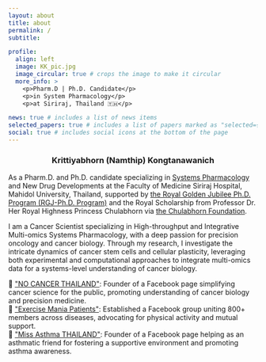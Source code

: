 ```yaml
---
layout: about
title: about
permalink: /
subtitle:

profile:
  align: left
  image: KK_pic.jpg
  image_circular: true # crops the image to make it circular
  more_info: >
    <p>Pharm.D | Ph.D. Candidate</p>
    <p>in System Pharmacology</p>
    <p>at Siriraj, Thailand 🇹🇭</p>

news: true # includes a list of news items
selected_papers: true # includes a list of papers marked as "selected={true}"
social: true # includes social icons at the bottom of the page
---
```

<center><h3>Krittiyabhorn (Namthip) Kongtanawanich</h3></center>

As a Pharm.D. and Ph.D. candidate specializing in [Systems Pharmacology](https://www.sisyspharm.org/) and New Drug Developments at the Faculty of Medicine Siriraj Hospital, Mahidol University, Thailand, supported by [the Royal Golden Jubilee Ph.D. Program (RGJ-Ph.D. Program)](https://rgj.trf.or.th/main/en/) and the Royal Scholarship from Professor Dr. Her Royal Highness Princess Chulabhorn via [the Chulabhorn Foundation](https://www.cri.or.th/chulabhorn-foundation-en/). 

I am a Cancer Scientist specializing in High-throughput and Integrative Multi-omics Systems Pharmacology, with a deep passion for precision oncology and cancer biology. Through my research, I investigate the intricate dynamics of cancer stem cells and cellular plasticity, leveraging both experimental and computational approaches to integrate multi-omics data for a systems-level understanding of cancer biology.

  🌸 ["NO CANCER THAILAND"](https://www.facebook.com/nocancerTH/): Founder of a Facebook page simplifying cancer science for the public, promoting understanding of cancer biology and precision medicine. \
  🌸 ["Exercise Mania Patients"](https://www.facebook.com/share/g/8duUkQvoX8EXRZV6/): Established a Facebook group uniting 800+ members across diseases, advocating for physical activity and mutual support. \
  🌸 ["Miss Asthma THAILAND"](https://www.facebook.com/profile.php?id=61554265143399): Founder of a Facebook page helping as an asthmatic friend for fostering a supportive environment and promoting asthma awareness.


